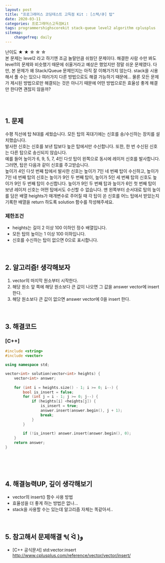 ```yaml
---
layout: post
title: "프로그래머스 코딩테스트 고득점 Kit : [스택/큐] 탑"
date: 2020-03-11
categories: 프로그래머스고득점Kit
tags: programmershighscorekit stack-queue level2 algorithm cplusplus
sitemap:
    changefreq: daily
---
```


난이도 ★ ★ ☆ ☆ ☆  
본 문제는 level2 라고 하기엔 조금 놀랄만큼 쉬웠던 문제이다. 해결한 사람 수만 봐도 level1의 문제와 비슷했기 때문에 쉬울거라고 예상은 했었지만 정말 쉬운 문제였다. 다만, 본 문제가 왜 Stack/Queue 문제인지는 아직 잘 이해가가지 않는다. stack을 시용해서 풀 수는 있으나 여러가지 다른 방법으로도 해결 가능하기 때문에... 물론 모든 문제가 제시된 방법으로만 해결되는 것은 아니기 때문에 어떤 방법으로든 효율성 좋게 해결만 한다면 괜찮지 않을까?  
<br/>

<br/>

## 1. 문제
수평 직선에 탑 N대를 세웠습니다. 모든 탑의 꼭대기에는 신호를 송/수신하는 장치를 설치했습니다.  
발사한 신호는 신호를 보낸 탑보다 높은 탑에서만 수신합니다. 또한, 한 번 수신된 신호는 다른 탑으로 송신되지 않습니다.  
예를 들어 높이가 6, 9, 5, 7, 4인 다섯 탑이 왼쪽으로 동시에 레이저 신호를 발사합니다. 그러면, 탑은 다음과 같이 신호를 주고받습니다.  
높이가 4인 다섯 번째 탑에서 발사한 신호는 높이가 7인 네 번째 탑이 수신하고, 높이가 7인 네 번째 탑의 신호는 높이가 9인 두 번째 탑이, 높이가 5인 세 번째 탑의 신호도 높이가 9인 두 번째 탑이 수신합니다. 높이가 9인 두 번째 탑과 높이가 6인 첫 번째 탑이 보낸 레이저 신호는 어떤 탑에서도 수신할 수 없습니다.
맨 왼쪽부터 순서대로 탑의 높이를 담은 배열 heights가 매개변수로 주어질 때 각 탑이 쏜 신호를 어느 탑에서 받았는지 기록한 배열을 return 하도록 solution 함수를 작성해주세요.

### 제한조건
- heights는 길이 2 이상 100 이하인 정수 배열입니다.
- 모든 탑의 높이는 1 이상 100 이하입니다.
- 신호를 수신하는 탑이 없으면 0으로 표시합니다.
<br/><br/><br/>

## 2. 알고리즘! 생각해보자
1. vector의 마지막 원소부터 시작한다.  
2. 해당 원소 앞 쪽에 해당 원소보다 큰 값이 나오면 그 값을 answer vector에 insert 한다.  
3. 해당 원소보다 큰 값이 없으면 answer vector에 0을 insert 한다.  
<br/><br/>

## 3. 해결코드
### [C++]
```c++
#include <string>
#include <vector>

using namespace std;

vector<int> solution(vector<int> heights) {
    vector<int> answer;
    
    for (int i = heights.size() - 1; i >= 0; i--) {
        bool is_insert = false;
        for (int j = i - 1; j >= 0; j--) {
            if (heights[i] <heights[j]) {
                is_insert = true;
                answer.insert(answer.begin(), j + 1);
                break;
            }
        }
        
        if (!is_insert) answer.insert(answer.begin(), 0);
    }
    return answer;
}
```
<br/><br/><br/>

## 4. 해결능력UP, 깊이 생각해보기
- vector의 insert() 함수 사용 방법
- 효율성을 더 좋게 하는 방법은 없나...
- stack을 사용할 수는 있는데 알고리즘 자체는 똑같아서..
<br/><br/><br/>

## 5. 참고해서 문제해결 ٩( ᐛ )و
- [C++ 공식문서] std:vector:insert <http://www.cplusplus.com/reference/vector/vector/insert/>
<br/><br/><br/>